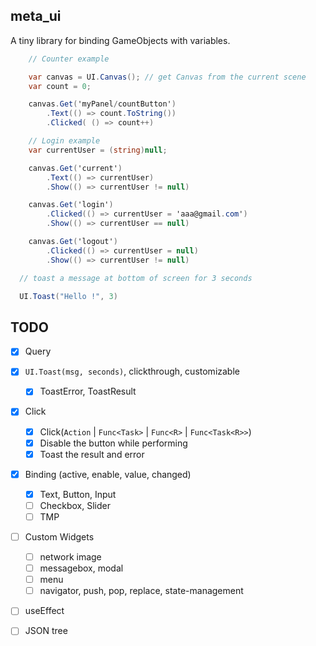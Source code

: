 ## meta_ui

A tiny library for binding GameObjects with variables.

```cs
    // Counter example

    var canvas = UI.Canvas(); // get Canvas from the current scene
    var count = 0;

    canvas.Get('myPanel/countButton')
        .Text(() => count.ToString())
        .Clicked( () => count++)
```

```cs
    // Login example
    var currentUser = (string)null;

    canvas.Get('current')
        .Text(() => currentUser)
        .Show(() => currentUser != null)

    canvas.Get('login')
        .Clicked(() => currentUser = 'aaa@gmail.com')
        .Show(() => currentUser == null)

    canvas.Get('logout')
        .Clicked(() => currentUser = null)
        .Show(() => currentUser != null)
```

```cs
  // toast a message at bottom of screen for 3 seconds

  UI.Toast("Hello !", 3)

```

## TODO

- [x] Query
- [x] `UI.Toast(msg, seconds)`, clickthrough, customizable

  - [x] ToastError, ToastResult

- [x] Click

  - [x] Click(`Action` | `Func<Task>` | `Func<R>` | `Func<Task<R>>`)
  - [x] Disable the button while performing
  - [x] Toast the result and error

- [x] Binding (active, enable, value, changed)

  - [x] Text, Button, Input
  - [ ] Checkbox, Slider
  - [ ] TMP

- [ ] Custom Widgets

  - [ ] network image
  - [ ] messagebox, modal
  - [ ] menu
  - [ ] navigator, push, pop, replace, state-management

- [ ] useEffect

- [ ] JSON tree
